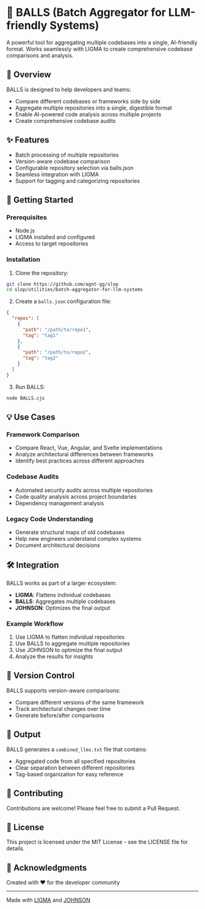 # 🎯 BALLS (Batch Aggregator for LLM-friendly Systems)

A powerful tool for aggregating multiple codebases into a single, AI-friendly format. Works seamlessly with LIGMA to create comprehensive codebase comparisons and analysis.

## 🌟 Overview

BALLS is designed to help developers and teams:
- Compare different codebases or frameworks side by side
- Aggregate multiple repositories into a single, digestible format
- Enable AI-powered code analysis across multiple projects
- Create comprehensive codebase audits

## ✨ Features

- Batch processing of multiple repositories
- Version-aware codebase comparison
- Configurable repository selection via balls.json
- Seamless integration with LIGMA
- Support for tagging and categorizing repositories

## 🚀 Getting Started

### Prerequisites

- Node.js
- LIGMA installed and configured
- Access to target repositories

### Installation

1. Clone the repository:
```bash
git clone https://github.com/agnt-gg/slop
cd slop/utilities/batch-aggregator-for-llm-systems
```

2. Create a `balls.json` configuration file:
```json
{
  "repos": [
    {
      "path": "/path/to/repo1",
      "tag": "tag1"
    },
    {
      "path": "/path/to/repo2",
      "tag": "tag2"
    }
  ]
}
```

3. Run BALLS:
```bash
node BALLS.cjs
```

## 💡 Use Cases

### Framework Comparison
- Compare React, Vue, Angular, and Svelte implementations
- Analyze architectural differences between frameworks
- Identify best practices across different approaches

### Codebase Audits
- Automated security audits across multiple repositories
- Code quality analysis across project boundaries
- Dependency management analysis

### Legacy Code Understanding
- Generate structural maps of old codebases
- Help new engineers understand complex systems
- Document architectural decisions

## 🛠️ Integration

BALLS works as part of a larger ecosystem:
- **LIGMA**: Flattens individual codebases
- **BALLS**: Aggregates multiple codebases
- **JOHNSON**: Optimizes the final output

### Example Workflow

1. Use LIGMA to flatten individual repositories
2. Use BALLS to aggregate multiple repositories
3. Use JOHNSON to optimize the final output
4. Analyze the results for insights

## 🔄 Version Control

BALLS supports version-aware comparisons:
- Compare different versions of the same framework
- Track architectural changes over time
- Generate before/after comparisons

## 📝 Output

BALLS generates a `combined_llms.txt` file that contains:
- Aggregated code from all specified repositories
- Clear separation between different repositories
- Tag-based organization for easy reference

## 🤝 Contributing

Contributions are welcome! Please feel free to submit a Pull Request.

## 📄 License

This project is licensed under the MIT License - see the LICENSE file for details.

## 🙏 Acknowledgments

Created with ❤️ for the developer community

---

Made with [LIGMA](https://github.com/yourusername/slop/tree/main/utilities/llmstxt-instant-generator-for-machine-accessability) and [JOHNSON](https://github.com/yourusername/slop/tree/main/utilities/joined-output-handler-for-neural-system-optimization)
